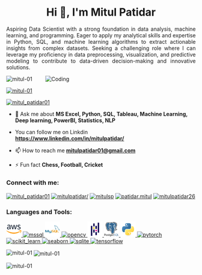 <h1 align="center">Hi 👋, I'm Mitul Patidar</h1>
<p  align="justify">Aspiring Data Scientist with a strong foundation in data analysis, machine learning, and programming. Eager to apply my analytical skills and expertise in Python, SQL, and machine learning algorithms to extract actionable insights from complex datasets. Seeking a challenging role where I can leverage my proficiency in data preprocessing, visualization, and predictive modeling to contribute to data-driven decision-making and innovative solutions.</p>

<img align="right" alt="Coding" width="400" src="https://media.licdn.com/dms/image/D5622AQHrozbm8TH6yA/feedshare-shrink_1280/0/1689412336127?e=1696464000&v=beta&t=gJtjwpPFH1kUJV-8je0R3mHJqUOsi90mVzHiywHxhu4">


<p align="left"> <img src="https://komarev.com/ghpvc/?username=mitul-01&label=Profile%20views&color=0e75b6&style=flat" alt="mitul-01" /> </p>

<p align="left"> <a href="https://github.com/ryo-ma/github-profile-trophy"><img src="https://github-profile-trophy.vercel.app/?username=mitul-01" alt="mitul-01" /></a> </p>

<p align="left"> <a href="https://twitter.com/mitul_patidar01" target="blank"><img src="https://img.shields.io/twitter/follow/mitul_patidar01?logo=twitter&style=for-the-badge" alt="mitul_patidar01" /></a> </p>

- 💬 Ask me about **MS Excel, Python, SQL, Tableau, Machine Learning, Deep learning, PowerBI, Statistics, NLP**

- You can follow me on Linkdin **https://www.linkedin.com/in/mitulpatidar/**

- 📫 How to reach me **mitulpatidar01@gmail.com**

- ⚡ Fun fact **Chess, Football, Cricket**


<h3 align="left">Connect with me:</h3>
<p align="left">
<a href="https://twitter.com/mitul_patidar01" target="blank"><img align="center" src="https://raw.githubusercontent.com/rahuldkjain/github-profile-readme-generator/master/src/images/icons/Social/twitter.svg" alt="mitul_patidar01" height="30" width="40" /></a>
<a href="https://linkedin.com/in/mitulpatidar/" target="blank"><img align="center" src="https://raw.githubusercontent.com/rahuldkjain/github-profile-readme-generator/master/src/images/icons/Social/linked-in-alt.svg" alt="mitulpatidar/" height="30" width="40" /></a>
<a href="https://kaggle.com/mitulsp" target="blank"><img align="center" src="https://raw.githubusercontent.com/rahuldkjain/github-profile-readme-generator/master/src/images/icons/Social/kaggle.svg" alt="mitulsp" height="30" width="40" /></a>
<a href="https://instagram.com/patidar.mitul" target="blank"><img align="center" src="https://raw.githubusercontent.com/rahuldkjain/github-profile-readme-generator/master/src/images/icons/Social/instagram.svg" alt="patidar.mitul" height="30" width="40" /></a>
<a href="https://www.hackerrank.com/mitulpatidar26" target="blank"><img align="center" src="https://raw.githubusercontent.com/rahuldkjain/github-profile-readme-generator/master/src/images/icons/Social/hackerrank.svg" alt="mitulpatidar26" height="30" width="40" /></a>
</p>

<h3 align="left">Languages and Tools:</h3>
<p align="left"> <a href="https://aws.amazon.com" target="_blank" rel="noreferrer"> <img src="https://raw.githubusercontent.com/devicons/devicon/master/icons/amazonwebservices/amazonwebservices-original-wordmark.svg" alt="aws" width="40" height="40"/> </a> <a href="https://www.microsoft.com/en-us/sql-server" target="_blank" rel="noreferrer"> <img src="https://www.svgrepo.com/show/303229/microsoft-sql-server-logo.svg" alt="mssql" width="40" height="40"/> </a> <a href="https://www.mysql.com/" target="_blank" rel="noreferrer"> <img src="https://raw.githubusercontent.com/devicons/devicon/master/icons/mysql/mysql-original-wordmark.svg" alt="mysql" width="40" height="40"/> </a> <a href="https://opencv.org/" target="_blank" rel="noreferrer"> <img src="https://www.vectorlogo.zone/logos/opencv/opencv-icon.svg" alt="opencv" width="40" height="40"/> </a> <a href="https://pandas.pydata.org/" target="_blank" rel="noreferrer"> <img src="https://raw.githubusercontent.com/devicons/devicon/2ae2a900d2f041da66e950e4d48052658d850630/icons/pandas/pandas-original.svg" alt="pandas" width="40" height="40"/> </a> <a href="https://www.postgresql.org" target="_blank" rel="noreferrer"> <img src="https://raw.githubusercontent.com/devicons/devicon/master/icons/postgresql/postgresql-original-wordmark.svg" alt="postgresql" width="40" height="40"/> </a> <a href="https://www.python.org" target="_blank" rel="noreferrer"> <img src="https://raw.githubusercontent.com/devicons/devicon/master/icons/python/python-original.svg" alt="python" width="40" height="40"/> </a> <a href="https://pytorch.org/" target="_blank" rel="noreferrer"> <img src="https://www.vectorlogo.zone/logos/pytorch/pytorch-icon.svg" alt="pytorch" width="40" height="40"/> </a> <a href="https://scikit-learn.org/" target="_blank" rel="noreferrer"> <img src="https://upload.wikimedia.org/wikipedia/commons/0/05/Scikit_learn_logo_small.svg" alt="scikit_learn" width="40" height="40"/> </a> <a href="https://seaborn.pydata.org/" target="_blank" rel="noreferrer"> <img src="https://seaborn.pydata.org/_images/logo-mark-lightbg.svg" alt="seaborn" width="40" height="40"/> </a> <a href="https://www.sqlite.org/" target="_blank" rel="noreferrer"> <img src="https://www.vectorlogo.zone/logos/sqlite/sqlite-icon.svg" alt="sqlite" width="40" height="40"/> </a> <a href="https://www.tensorflow.org" target="_blank" rel="noreferrer"> <img src="https://www.vectorlogo.zone/logos/tensorflow/tensorflow-icon.svg" alt="tensorflow" width="40" height="40"/> </a> </p>

<p><img align="left" src="https://github-readme-stats.vercel.app/api/top-langs?username=mitul-01&show_icons=true&locale=en&layout=compact" alt="mitul-01" /></p>

<p>&nbsp;<img align="center" src="https://github-readme-stats.vercel.app/api?username=mitul-01&show_icons=true&locale=en" alt="mitul-01" /></p>

<p><img align="center" src="https://github-readme-streak-stats.herokuapp.com/?user=mitul-01&" alt="mitul-01" /></p>
